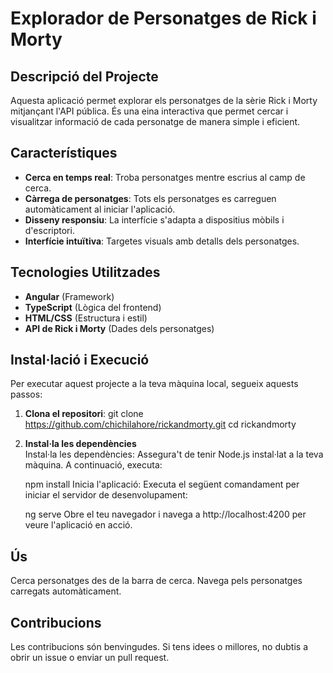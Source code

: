 # Explorador de Personatges de Rick i Morty

## Descripció del Projecte

Aquesta aplicació permet explorar els personatges de la sèrie Rick i Morty mitjançant l'API pública. És una eina interactiva que permet cercar i visualitzar informació de cada personatge de manera simple i eficient.

## Característiques

- **Cerca en temps real**: Troba personatges mentre escrius al camp de cerca.
- **Càrrega de personatges**: Tots els personatges es carreguen automàticament al iniciar l'aplicació.
- **Disseny responsiu**: La interfície s'adapta a dispositius mòbils i d'escriptori.
- **Interfície intuïtiva**:  Targetes visuals amb detalls dels personatges.

## Tecnologies Utilitzades

- **Angular** (Framework)
- **TypeScript** (Lògica del frontend)
- **HTML/CSS** (Estructura i estil)
- **API de Rick i Morty** (Dades dels personatges)

## Instal·lació i Execució

Per executar aquest projecte a la teva màquina local, segueix aquests passos:

1. **Clona el repositori**:
    git clone https://github.com/chichilahore/rickandmorty.git
    cd rickandmorty
2.  **Instal·la les dependències**    
    Instal·la les dependències: Assegura't de tenir Node.js instal·lat a la teva màquina. A continuació, executa:

    npm install
    Inicia l'aplicació: Executa el següent comandament per iniciar el servidor de desenvolupament:

    ng serve
    Obre el teu navegador i navega a http://localhost:4200 per veure l'aplicació en acció.

## Ús

Cerca personatges des de la barra de cerca.
Navega pels personatges carregats automàticament.

## Contribucions
Les contribucions són benvingudes. Si tens idees o millores, no dubtis a obrir un issue o enviar un pull request.


